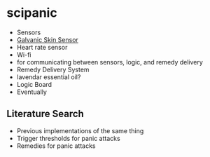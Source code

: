 # scipanic

- Sensors
 - [Galvanic Skin Sensor](https://www.cooking-hacks.com/galvanic-skin-response-sensor-gsr-sweating-ehealth-medical)
 - Heart rate sensor
- Wi-fi
 - for communicating between sensors, logic, and remedy delivery
- Remedy Delivery System
 - lavendar essential oil?
- Logic Board
 - Eventually

## Literature Search
- Previous implementations of the same thing
- Trigger thresholds for panic attacks
- Remedies for panic attacks
